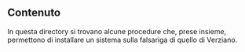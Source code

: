 ## Contenuto

In questa directory si trovano alcune procedure che, prese insieme, permettono di installare un sistema sulla falsariga di quello di Verziano.

